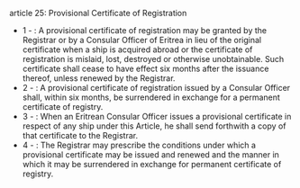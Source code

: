 article 25: Provisional Certificate of Registration

<ul>
			<li>1 - : A provisional certificate of registration may be granted by the Registrar or by a Consular Officer of Eritrea in lieu of the original certificate when a ship is acquired abroad or the certificate of registration is mislaid, lost, destroyed or otherwise unobtainable. Such certificate shall cease to have effect six months after the issuance thereof, unless renewed by the Registrar.<ul>
			</ul></li>			<li>2 - : A provisional certificate of registration issued by a Consular Officer shall, within six months, be surrendered in exchange for a permanent certificate of registry.<ul>
			</ul></li>			<li>3 - : When an Eritrean Consular Officer issues a provisional certificate in respect of any ship under this Article, he shall send forthwith a copy of that certificate to the Registrar.<ul>
			</ul></li>			<li>4 - : The Registrar may prescribe the conditions under which a provisional certificate may be issued and renewed and the manner in which it may be surrendered in exchange for permanent certificate of registry. <ul>
			</ul></li></ul>
